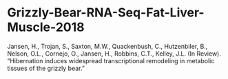 # Grizzly-Bear-RNA-Seq-Fat-Liver-Muscle-2018
Jansen, H., Trojan, S., Saxton, M.W., Quackenbush, C., Hutzenbiler, B., Nelson, O.L., Cornejo, O., Jansen, H., Robbins, C.T., Kelley, J.L. (In Review). “Hibernation induces widespread transcriptional remodeling in metabolic tissues of the grizzly bear.” 
